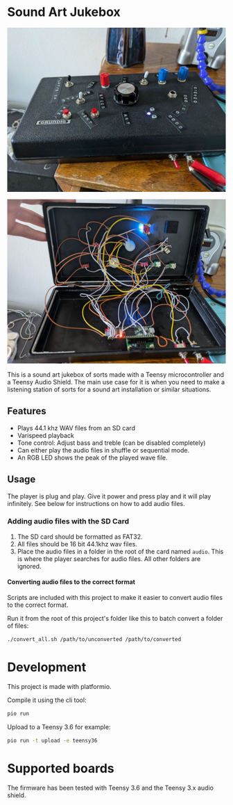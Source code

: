 # Sound Art Jukebox

![A picture of the jukebox](assets/juke1.jpeg) 

![A picture of the insides of the jukebox](assets/juke2.jpeg) 

This is a sound art jukebox of sorts made with a Teensy microcontroller and a Teensy Audio Shield. The main use case for it is when you need to make a listening station of sorts for a sound art installation or similar situations. 

## Features

- Plays 44.1 khz WAV files from an SD card
- Varispeed playback
- Tone control: Adjust bass and treble (can be disabled completely)
- Can either play the audio files in shuffle or sequential mode.
- An RGB LED shows the peak of the played wave file.

## Usage

The player is plug and play. Give it power and press play and it will play infinitely. See below for instructions on how to add audio files.

### Adding audio files with the SD Card

1. The SD card should be formatted as FAT32.
2. All files should be 16 bit 44.1khz wav files.
3. Place the audio files in a folder in the root of the card named `audio`. This is where the player searches for audio files. All other folders are ignored.

#### Converting audio files to the correct format

Scripts are included with this project to make it easier to convert audio files to the correct format.

Run it from the root of this project's folder like this to batch convert a folder of files:

```bash
./convert_all.sh /path/to/unconverted /path/to/converted
```

# Development

This project is made with platformio. 

Compile it using the cli tool:

```bash
pio run
```

Upload to a Teensy 3.6 for example:

```bash
pio run -t upload -e teensy36
```

# Supported boards

The firmware has been tested with Teensy 3.6 and the Teensy 3.x audio shield.
